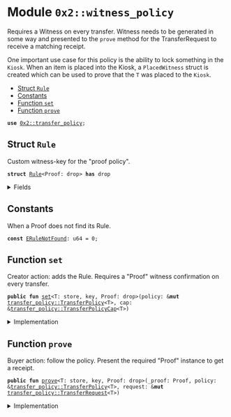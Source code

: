 
<a name="0x2_witness_policy"></a>

# Module `0x2::witness_policy`

Requires a Witness on every transfer. Witness needs to be generated
in some way and presented to the <code>prove</code> method for the TransferRequest
to receive a matching receipt.

One important use case for this policy is the ability to lock something
in the <code>Kiosk</code>. When an item is placed into the Kiosk, a <code>PlacedWitness</code>
struct is created which can be used to prove that the <code>T</code> was placed
to the <code>Kiosk</code>.


-  [Struct `Rule`](#0x2_witness_policy_Rule)
-  [Constants](#@Constants_0)
-  [Function `set`](#0x2_witness_policy_set)
-  [Function `prove`](#0x2_witness_policy_prove)


<pre><code><b>use</b> <a href="transfer_policy.md#0x2_transfer_policy">0x2::transfer_policy</a>;
</code></pre>



<a name="0x2_witness_policy_Rule"></a>

## Struct `Rule`

Custom witness-key for the "proof policy".


<pre><code><b>struct</b> <a href="lock_policy.md#0x2_witness_policy_Rule">Rule</a>&lt;Proof: drop&gt; <b>has</b> drop
</code></pre>



<details>
<summary>Fields</summary>


<dl>
<dt>
<code>dummy_field: bool</code>
</dt>
<dd>

</dd>
</dl>


</details>

<a name="@Constants_0"></a>

## Constants


<a name="0x2_witness_policy_ERuleNotFound"></a>

When a Proof does not find its Rule<Proof>.


<pre><code><b>const</b> <a href="lock_policy.md#0x2_witness_policy_ERuleNotFound">ERuleNotFound</a>: u64 = 0;
</code></pre>



<a name="0x2_witness_policy_set"></a>

## Function `set`

Creator action: adds the Rule.
Requires a "Proof" witness confirmation on every transfer.


<pre><code><b>public</b> <b>fun</b> <a href="lock_policy.md#0x2_witness_policy_set">set</a>&lt;T: store, key, Proof: drop&gt;(policy: &<b>mut</b> <a href="transfer_policy.md#0x2_transfer_policy_TransferPolicy">transfer_policy::TransferPolicy</a>&lt;T&gt;, cap: &<a href="transfer_policy.md#0x2_transfer_policy_TransferPolicyCap">transfer_policy::TransferPolicyCap</a>&lt;T&gt;)
</code></pre>



<details>
<summary>Implementation</summary>


<pre><code><b>public</b> <b>fun</b> <a href="lock_policy.md#0x2_witness_policy_set">set</a>&lt;T: key + store, Proof: drop&gt;(
    policy: &<b>mut</b> TransferPolicy&lt;T&gt;,
    cap: &TransferPolicyCap&lt;T&gt;
) {
    policy::add_rule(<a href="lock_policy.md#0x2_witness_policy_Rule">Rule</a>&lt;Proof&gt; {}, policy, cap, <b>true</b>);
}
</code></pre>



</details>

<a name="0x2_witness_policy_prove"></a>

## Function `prove`

Buyer action: follow the policy.
Present the required "Proof" instance to get a receipt.


<pre><code><b>public</b> <b>fun</b> <a href="lock_policy.md#0x2_witness_policy_prove">prove</a>&lt;T: store, key, Proof: drop&gt;(_proof: Proof, policy: &<a href="transfer_policy.md#0x2_transfer_policy_TransferPolicy">transfer_policy::TransferPolicy</a>&lt;T&gt;, request: &<b>mut</b> <a href="transfer_policy.md#0x2_transfer_policy_TransferRequest">transfer_policy::TransferRequest</a>&lt;T&gt;)
</code></pre>



<details>
<summary>Implementation</summary>


<pre><code><b>public</b> <b>fun</b> <a href="lock_policy.md#0x2_witness_policy_prove">prove</a>&lt;T: key + store, Proof: drop&gt;(
    _proof: Proof,
    policy: &TransferPolicy&lt;T&gt;,
    request: &<b>mut</b> TransferRequest&lt;T&gt;
) {
    <b>assert</b>!(policy::has_rule&lt;T, <a href="lock_policy.md#0x2_witness_policy_Rule">Rule</a>&lt;Proof&gt;&gt;(policy), <a href="lock_policy.md#0x2_witness_policy_ERuleNotFound">ERuleNotFound</a>);
    policy::add_receipt(<a href="lock_policy.md#0x2_witness_policy_Rule">Rule</a>&lt;Proof&gt; {}, request)
}
</code></pre>



</details>
